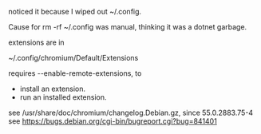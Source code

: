 noticed it because I wiped out ~/.config.

Cause for rm -rf ~/.config was manual, thinking it was a dotnet garbage.

extensions are in 

~/.config/chromium/Default/Extensions

requires --enable-remote-extensions, to

* install an extension.
* run an installed extension.

see /usr/share/doc/chromium/changelog.Debian.gz, since 55.0.2883.75-4
see https://bugs.debian.org/cgi-bin/bugreport.cgi?bug=841401
